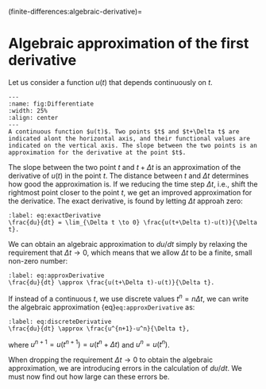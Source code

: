 (finite-differences:algebraic-derivative)=
# Algebraic approximation of the first derivative

Let us consider a function $u(t)$ that depends continuously on $t$. 

```{figure} ./Differentiate.png
---
:name: fig:Differentiate
:width: 25%
:align: center
---
A continuous function $u(t)$. Two points $t$ and $t+\Delta t$ are indicated alont the horizontal axis, and their functional values are indicated on the vertical axis. The slope between the two points is an approximation for the derivative at the point $t$.
```

The slope between the two point $t$ and $t+\Delta t$ is an approximation of the derivative of $u(t)$ in the point $t$. The distance between $t$ and $\Delta t$ determines how good the approximation is. If we reducing the time step $\Delta t$, i.e., shift the rightmost point closer to the point $t$,  we get an improved approximation for the derivatice. The exact derivative, is found by letting $\Delta t$ approah zero:

```{math}
:label: eq:exactDerivative
\frac{du}{dt} = \lim_{\Delta t \to 0} \frac{u(t+\Delta t)-u(t)}{\Delta t}.
```

We can obtain an algebraic approximation to $du/dt$ simply by relaxing the requirement that $\Delta t \to 0$, which means that we allow $\Delta t$ to be a finite, small non-zero number:

```{math}
:label: eq:approxDerivative
\frac{du}{dt} \approx \frac{u(t+\Delta t)-u(t)}{\Delta t}.
```

If instead of a continuous $t$, we use discrete values $t^n=n\Delta t$, we can write the algebraic approximation {eq}`eq:approxDerivative` as:

```{math}
:label: eq:discreteDerivative
\frac{du}{dt} \approx \frac{u^{n+1}-u^n}{\Delta t},
```

where $u^{n+1}=u(t^{n+1})=u(t^n+\Delta t)$ and $u^{n}=u(t^n)$.

When dropping the requirement $\Delta t \to 0$ to obtain the algebraic approximation, we are introducing errors in the calculation of $du/dt$. We must now find out how large can these errors be.
